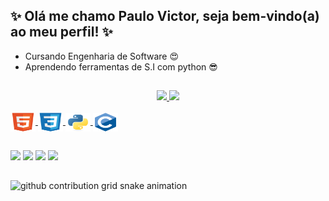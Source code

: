 ## ✨ Olá me chamo Paulo Victor, seja bem-vindo(a) ao meu perfil! ✨

* Cursando Engenharia de Software  😍
* Aprendendo ferramentas de S.I com python  😎

##

<div align="center">
  <a href="https://github.com/strvictor">
  <img height="180em" src="https://github-readme-stats.vercel.app/api?username=strvictor&show_icons=true&theme=dracula&include_all_commits=true&count_private=true"/>
  <img height="180em" src="https://github-readme-stats.vercel.app/api/top-langs/?username=strvictor&layout=compact&langs_count=7&theme=dracula"/>
</div>

<div style="display: inline_block"><br>
  
  <img align="center" alt="Rafa-HTML" height="30" width="40" src="https://raw.githubusercontent.com/devicons/devicon/master/icons/html5/html5-original.svg">
  <img align="center" alt="Rafa-CSS" height="30" width="40" src="https://raw.githubusercontent.com/devicons/devicon/master/icons/css3/css3-original.svg">
  <img align="center" alt="Rafa-Python" height="30" width="40" src="https://raw.githubusercontent.com/devicons/devicon/master/icons/python/python-original.svg">
  <img align="center" alt="Rafa-Csharp" height="30" width="40" src="https://raw.githubusercontent.com/devicons/devicon/master/icons/c/c-original.svg">

</div>

##
<div>
 <a href="https://instagram.com/victorstrr" target="_blank"><img src="https://img.shields.io/badge/Instagram-E4405F?style=for-the-badge&logo=instagram&logoColor=white" target="_blank"></a>	
<a href = "mailto:vicctor1009@gmail.com"><img src="https://img.shields.io/badge/Gmail-D14836?style=for-the-badge&logo=gmail&logoColor=white" target="_blank"></a>
<a href="https://www.linkedin.com/in/strvictor"><img src="https://img.shields.io/badge/LinkedIn-0077B5?style=for-the-badge&logo=linkedin&logoColor=white" target="_blank"></a>
<a href="https://api.whatsapp.com/send?phone=5591993233036"><img src="https://img.shields.io/badge/WhatsApp-25D366?style=for-the-badge&logo=whatsapp&logoColor=white" target="_blank"></a>
 
 ##

 ![github contribution grid snake animation](https://raw.githubusercontent.com/strvictor/strvictor/output/github-contribution-grid-snake.svg)
</div>



